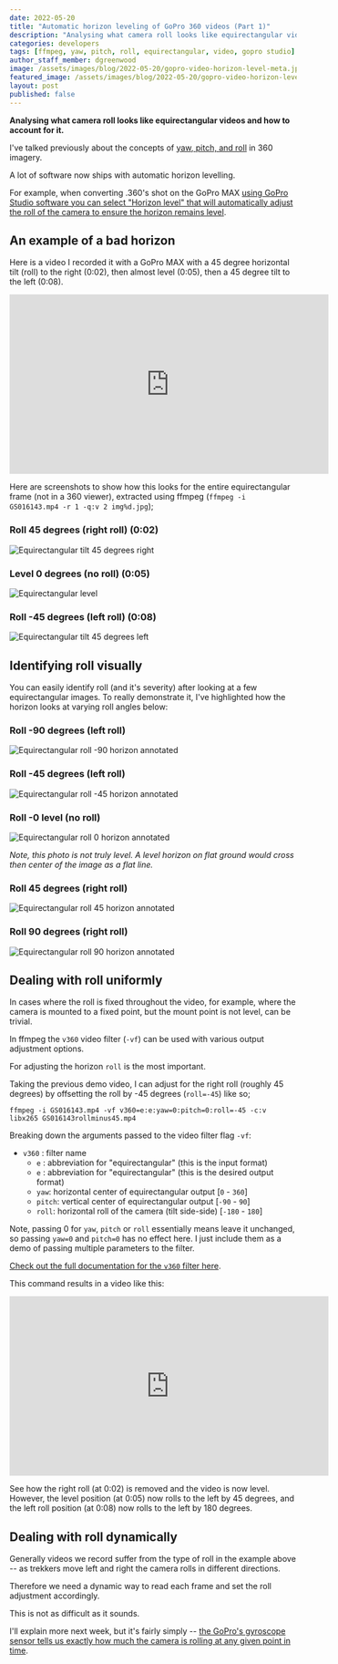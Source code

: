 ```yaml
---
date: 2022-05-20
title: "Automatic horizon leveling of GoPro 360 videos (Part 1)"
description: "Analysing what camera roll looks like equirectangular videos and how to account for it."
categories: developers
tags: [ffmpeg, yaw, pitch, roll, equirectangular, video, gopro studio]
author_staff_member: dgreenwood
image: /assets/images/blog/2022-05-20/gopro-video-horizon-level-meta.jpg
featured_image: /assets/images/blog/2022-05-20/gopro-video-horizon-level-sm.jpg
layout: post
published: false
---
```


**Analysing what camera roll looks like equirectangular videos and how to account for it.**

I've talked previously about the concepts of [yaw, pitch, and roll](/blog/2020/yaw-pitch-roll-360-degree-photography) in 360 imagery.

A lot of software now ships with automatic horizon levelling.

For example, when converting .360's shot on the GoPro MAX [using GoPro Studio software you can select "Horizon level" that will automatically adjust the roll of the camera to ensure the horizon remains level](/blog/2021/using-gopro-studio-process-360-files).

## An example of a bad horizon

Here is a video I recorded it with a GoPro MAX with a 45 degree horizontal tilt (roll) to the right (0:02), then almost level (0:05), then a 45 degree tilt to the left (0:08).

<iframe width="560" height="315" src="https://www.youtube.com/embed/lEHA91gu3TQ" title="YouTube video player" frameborder="0" allow="accelerometer; autoplay; clipboard-write; encrypted-media; gyroscope; picture-in-picture" allowfullscreen></iframe>

Here are screenshots to show how this looks for the entire equirectangular frame (not in a 360 viewer), extracted using ffmpeg (`ffmpeg -i GS016143.mp4 -r 1 -q:v 2 img%d.jpg`);

### Roll 45 degrees (right roll) (0:02)

<img class="img-fluid" src="/assets/images/blog/2022-05-20/roll-video-tilt-right-45.jpg" alt="Equirectangular tilt 45 degrees right" title="Equirectangular tilt 45 degrees right" />

### Level 0 degrees (no roll) (0:05)

<img class="img-fluid" src="/assets/images/blog/2022-05-20/roll-video-center.jpg" alt="Equirectangular level" title="Equirectangular level" />

### Roll -45 degrees (left roll) (0:08)

<img class="img-fluid" src="/assets/images/blog/2022-05-20/roll-video-tilt-left-45.jpg" alt="Equirectangular tilt 45 degrees left" title="Equirectangular tilt 45 degrees left" />

## Identifying roll visually

You can easily identify roll (and it's severity) after looking at a few equirectangular images. To really demonstrate it, I've highlighted how the horizon looks at varying roll angles below:

### Roll -90 degrees (left roll)

<img class="img-fluid" src="/assets/images/blog/2022-05-20/roll-minus90.jpg" alt="Equirectangular roll -90 horizon annotated" title="Equirectangular roll -90 horizon annotated" />

### Roll -45 degrees (left roll)

<img class="img-fluid" src="/assets/images/blog/2022-05-20/roll-minus45.jpg" alt="Equirectangular roll -45 horizon annotated" title="Equirectangular roll -45 horizon annotated" />

### Roll -0 level (no roll)

<img class="img-fluid" src="/assets/images/blog/2022-05-20/roll-0.jpg" alt="Equirectangular roll 0 horizon annotated" title="Equirectangular roll 0 horizon annotated" />

_Note, this photo is not truly level. A level horizon on flat ground would cross then center of the image as a flat line._

### Roll 45 degrees (right roll)

<img class="img-fluid" src="/assets/images/blog/2022-05-20/roll-plus45.jpg" alt="Equirectangular roll 45 horizon annotated" title="Equirectangular roll 45 horizon annotated" />

### Roll 90 degrees (right roll)

<img class="img-fluid" src="/assets/images/blog/2022-05-20/roll-plus90.jpg" alt="Equirectangular roll 90 horizon annotated" title="Equirectangular roll 90 horizon annotated" />

## Dealing with roll uniformly

In cases where the roll is fixed throughout the video, for example, where the camera is mounted to a fixed point, but the mount point is not level, can be trivial.

In ffmpeg the `v360` video filter (`-vf`) can be used with various output adjustment options.

For adjusting the horizon `roll` is the most important.

Taking the previous demo video, I can adjust for the right roll (roughly 45 degrees) by offsetting the roll by -45 degrees (`roll=-45`) like so;

```shell
ffmpeg -i GS016143.mp4 -vf v360=e:e:yaw=0:pitch=0:roll=-45 -c:v libx265 GS016143rollminus45.mp4
````

Breaking down the arguments passed to the video filter flag `-vf`:

* `v360` : filter name
  * `e` : abbreviation for "equirectangular" (this is the input format)
  * `e` : abbreviation for "equirectangular" (this is the desired output format)
  * `yaw`: horizontal center of equirectangular output [`0` - `360`]
  * `pitch`: vertical center of equirectangular output [`-90` - `90`]
  * `roll`: horizontal roll of the camera (tilt side-side) [`-180` - `180`]

Note, passing 0 for `yaw`, `pitch` or `roll` essentially means leave it unchanged, so passing `yaw=0` and `pitch=0` has no effect here. I just include them as a demo of passing multiple parameters to the filter.

[Check out the full documentation for the `v360` filter here](https://ffmpeg.org/ffmpeg-filters.html#v360).

This command results in a video like this:

<iframe width="560" height="315" src="https://www.youtube.com/embed/FnutdM47OmQ" title="YouTube video player" frameborder="0" allow="accelerometer; autoplay; clipboard-write; encrypted-media; gyroscope; picture-in-picture" allowfullscreen></iframe>

See how the right roll (at 0:02) is removed and the video is now level. However, the level position (at 0:05) now rolls to the left by 45 degrees, and the left roll position (at 0:08) now rolls to the left by 180 degrees.

## Dealing with roll dynamically

Generally videos we record suffer from the type of roll in the example above -- as trekkers move left and right the camera rolls in different directions.

Therefore we need a dynamic way to read each frame and set the roll adjustment accordingly.

This is not as difficult as it sounds.

I'll explain more next week, but it's fairly simply -- [the GoPro's gyroscope sensor tells us exactly how much the camera is rolling at any given point in time](/blog/2020/360-camera-sensors-imu-accelerometer-gyroscope-magnetometer).